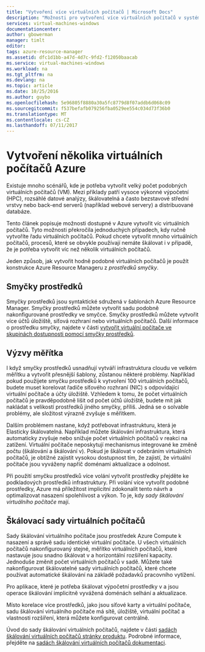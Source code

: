 ```yaml
---
title: "Vytvoření více virtuálních počítačů | Microsoft Docs"
description: "Možnosti pro vytvoření více virtuálních počítačů v systému Windows"
services: virtual-machines-windows
documentationcenter: 
author: gbowerman
manager: timlt
editor: 
tags: azure-resource-manager
ms.assetid: dfc1d1bb-a47d-4d7c-9fd2-f12050baacab
ms.service: virtual-machines-windows
ms.workload: na
ms.tgt_pltfrm: na
ms.devlang: na
ms.topic: article
ms.date: 10/25/2016
ms.author: guybo
ms.openlocfilehash: 5e96805f8880a30a5fc8779d8f07addb6d068c09
ms.sourcegitcommit: f537befafb079256fba0529ee554c034d73f36b0
ms.translationtype: MT
ms.contentlocale: cs-CZ
ms.lasthandoff: 07/11/2017
---
```

# <a name="create-multiple-azure-virtual-machines"></a>Vytvoření několika virtuálních počítačů Azure
Existuje mnoho scénářů, kde je potřeba vytvořit velký počet podobných virtuálních počítačů (VM). Mezi příklady patří vysoce výkonné výpočetní (HPC), rozsáhlé datové analýzy, škálovatelná a často bezstavové střední vrstvy nebo back-end serverů (například webové servery) a distribuované databáze.

Tento článek popisuje možnosti dostupné v Azure vytvořit víc virtuálních počítačů. Tyto možnosti překročila jednoduchých případech, kdy ručně vytvoříte řadu virtuálních počítačů. Pokud chcete vytvořit mnoho virtuálních počítačů, procesů, které se obvykle používají nemáte škálovat i v případě, že je potřeba vytvořit víc než několik virtuálních počítačů.

Jeden způsob, jak vytvořit hodně podobné virtuálních počítačů je použít konstrukce Azure Resource Manageru z *prostředků smyčky*.

## <a name="resource-loops"></a>Smyčky prostředků
Smyčky prostředků jsou syntaktické sdružená v šablonách Azure Resource Manager. Smyčky prostředků můžete vytvořit sadu podobně nakonfigurované prostředky ve smyčce. Smyčky prostředků můžete vytvořit více účtů úložiště, síťová rozhraní nebo virtuálních počítačů. Další informace o prostředku smyčky, najdete v části [vytvořit virtuální počítače ve skupinách dostupnosti pomocí smyčky prostředků](https://azure.microsoft.com/documentation/templates/201-vm-copy-index-loops/).

## <a name="challenges-of-scale"></a>Výzvy měřítka
I když smyčky prostředků usnadňují vytváří infrastruktura cloudu ve velkém měřítku a vytvořit přesnější šablony, zůstanou některé problémy. Například pokud použijete smyčku prostředků k vytvoření 100 virtuálních počítačů, budete muset korelovat řadiče síťového rozhraní (NIC) s odpovídající virtuální počítače a účty úložiště. Vzhledem k tomu, že počet virtuálních počítačů je pravděpodobně lišit od počet účtů úložiště, budete mít jak nakládat s velikostí prostředků jiného smyčky, příliš. Jedná se o solvable problémy, ale složitost výrazně zvyšuje s měřítkem.

Dalším problémem nastane, když potřebovat infrastrukturu, která je Elasticky škálovatelná. Například můžete škálování infrastruktura, která automaticky zvyšuje nebo snižuje počet virtuálních počítačů v reakci na zatížení. Virtuální počítače neposkytují mechanismus integrované ke změně počtu (škálování a škálování v). Pokud je škálovat v odebráním virtuálních počítačů, je obtížné zajistit vysokou dostupnost tím, že zajistí, že virtuální počítače jsou vyváženy napříč doménami aktualizace a odolnost.

Při použití smyčku prostředků více volání vytvořit prostředky přejděte ke podkladových prostředků infrastruktury. Při volání více vytvořit podobné prostředky, Azure má příležitost implicitní zdokonalit tento návrh a optimalizovat nasazení spolehlivost a výkon. To je, kdy *sady škálování virtuálního počítače* mají.

## <a name="virtual-machine-scale-sets"></a>Škálovací sady virtuálních počítačů
Sady škálování virtuálního počítače jsou prostředek Azure Compute k nasazení a správě sadu identické virtuální počítače. U všech virtuálních počítačů nakonfigurovaný stejné, měřítko virtuálních počítačů, které nastavuje jsou snadno škálovat v a horizontální rozšíření kapacity. Jednoduše změnit počet virtuálních počítačů v sadě. Můžete také nakonfigurovat škálovatelné sady virtuálních počítačů, které chcete používat automatické škálování na základě požadavků pracovního vytížení.

Pro aplikace, které je potřeba škálovat výpočetní prostředky v a jsou operace škálování implicitně vyvážená doménách selhání a aktualizace.

Místo korelace více prostředků, jako jsou síťové karty a virtuální počítače, sadu škálování virtuálního počítače má sítě, úložiště, virtuální počítač a vlastnosti rozšíření, která můžete konfigurovat centrálně.

Úvod do sady škálování virtuálních počítačů, najdete v části [sadách škálování virtuálních počítačů stránky produktu](https://azure.microsoft.com/services/virtual-machine-scale-sets/). Podrobné informace, přejděte na [sadách škálování virtuálních počítačů dokumentaci](https://azure.microsoft.com/documentation/services/virtual-machine-scale-sets/).

